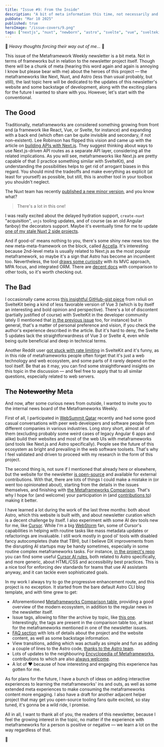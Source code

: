 ```yaml
---
title: "Issue #9: From the Inside"
description: "A bit of meta information this time, not necessarily and exclusively about metaframeworks directly."
pubDate: "Mar 10 2025"
published: true
heroImage: "/issue-covers/9.png"
tags: ["nextjs", "nuxt", "newborn", "astro", "svelte", "vue", "sveltekit", "meta"]
---
```


🎵 _Heavy thoughts forcing their way out of me..._ 🎵

This issue of the Metaframework Weekly newsletter is a bit meta. Not in terms of frameworks but in relation to the newsletter project itself. Though there will be a chunk of meta (hearing this word again and again is annoying I know but please bear with me) about the heroes of this project — the metaframeworks like Next, Nuxt, and Astro (less than usual probably, but still), the last topic here will be dedicated to the updates of this newsletter's website and some backstage of development, along with the exciting plans for the future I wanted to share with you. However, let's start with the conventional.

## The Good

Traditionally, metaframeworks are considered something growing from front end (a framework like React, Vue, or Svelte, for instance) and expanding with a back end (which often can be quite invisible and secondary, if not non-existent). Lee Robinson has flipped this vision and came up with the article on [building APIs with Next.js](https://nextjs.org/blog/building-apis-with-nextjs). They suggest thinking about ways to use Next.js-driven API routes as a separate API layer, considering all the related implications. As you will see, metaframeworks like Next.js are pretty capable of that (I practice something similar with SvelteKit), and understanding the possibilities helps to get rid of arrogant biases in this regard. You should mind the tradeoffs and make everything as explicit (at least for yourself) as possible, but still, this is another tool in your toolbox you shouldn't neglect.

The Nuxt team has recently [published a new minor version](https://github.com/nuxt/nuxt/releases/tag/v3.16.0), and you know what?

> There's a lot in this one!

I was really excited about the delayed hydration support, `create-nuxt` "acquisition", `unjs` tooling updates, and of course (as an old Angular fanboy) the decorators support. Maybe it's eventually time for me to update [one of my stale Nuxt 2 side projects](https://harshcodereviewrehab.fyodor.io).

And if good-ol' means nothing to you, there's some shiny new news too: the new meta-meta-framework on the block, called [Accella](https://accella.dev). It's interesting because 2nd-level meta is usually related to Next.js as the most popular metaframework, so maybe it's a sign that Astro has become an incumbent too. Nevertheless, the tool [draws some curiosity](https://www.reddit.com/r/astrojs/comments/1j48lmd/introducing_accella_a_fullstack_framework_built/) with its MVC approach, MPA focus, and integrated ORM. There are [decent docs](https://accella.dev/introduction/why-accella) with comparison to other tools, so it's worth checking out.

## The Bad

I occasionally came across [this insightful GitHub-gist piece](https://gist.github.com/rxliuli/c886198390a9fd1138853d0e260025f3) from rxliuli on SvelteKit being a kind of less favorable version of Vue 3 (which is by itself an interesting and bold opinion and perspective). There's a lot of discontent (partially justified of course) with SvelteKit in the developer community lately (I mentioned that [in the previous issue](/archive/8) too, for instance) but in general, that's a matter of personal preference and vision, if you check the author's experience described in the article. But it's hard to deny, the Svelte 5 updates lack the straightforwardness of Vue 3 or Svelte 4, even while being quite beneficial and deep in technical terms.

Another Reddit user [got stuck with rate limiting](https://www.reddit.com/r/sveltejs/comments/1j7327x/rate_limiting_in_a_sveltekit_app/) in SvelteKit and it's funny, as in this ride of metaframeworks people often forget that it's just a web technology and web ecosystem, and some parts of it rarely depend on the tool itself. Be that as it may, you can find some straightforward insights on this topic in the discussion — and feel free to apply that to all similar questions, especially related to web servers.

## The ~~Noteworthy~~ Meta

And now, after some curious news from outside, I wanted to invite you to the internal news board of the Metaframeworks Weekly.

First of all, I participated in [WebSummit Qatar](https://qatar.websummit.com) recently and had some good casual conversations with peer web developers and software people from different companies in various industries. Long story short, almost all of them (excluding probably some weird cases of legacy Angular 6 apps and alike) build their websites and most of the web UIs with metaframeworks (and tools like Next.js and Astro specifically). People see the future of this ecosystem as bright and prevailing in the web software toolsets. That's why I feel validated and driven to proceed with my research in the form of this project.

The second thing is, not sure if I mentioned that already here or elsewhere, but the website for the newsletter [is open-source](https://github.com/fyodorio/metaframeworks-newsletter-website) and available for external contributions. With that, there are lots of things I could make a mistake in (or went too opinionated about), starting from the details in the issues themselves, and finishing with [the Metaframeworks Comparison](/comparison). That's why I hope for (and welcome) your participation in (and [contributions to](https://github.com/fyodorio/metaframeworks-newsletter-website/issues)) making it better.

I have learned a lot during the work of the last three months: both about Astro, which this website is built with, and about newsletter curation which is a decent challenge by itself. I also experiment with some AI dev tools new for me, like [Cursor](https://www.cursor.com). While I'm a big [WebStorm](https://www.jetbrains.com/webstorm/) fan, some of Cursor's capabilities in helping with routine tasks like mass metadata updates or refactorings are invaluable. I still work mostly in good ol' tools with disabled fancy autocompletes (hate that TBH), but I believe DX improvements from the disrupting AI startups may be handy sometimes, especially in some routine complex metaframeworks tasks. For instance, [in the project's repo](https://github.com/fyodorio/metaframeworks-newsletter-website/tree/main/.cursor/rules) you can find some useful [Cursor AI rules](https://docs.cursor.com/context/rules-for-ai), both related to Astro specifically, and more generic, about HTML/CSS and accessibility best practices. This is a nice tool for enforcing dev standards for teams that use AI assistants anyway, and it can tackle even sophisticated goals.

In my work I always try to go the progressive enhancement route, and this project is no exception. It started from the bare default Astro CLI blog template, and with time grew to get:

- Aforementioned [Metaframeworks Comparison table](/comparison), providing a good overview of the modern ecosystem, in addition to the regular news in the newsletter itself.
- Issue tags, allowing to filter the archive by topic, like [this one](/tags/meta). Interestingly, the tags are present in the comparison table too, at least for the metaframeworks mentioned in one of the newsletter issues.
- [FAQ section](/faq) with lots of details about the project and the website content, as well as some backstage information.
- View transitions, adding which was actually as simple and fun as adding a couple of lines to the Astro code, [thanks to the Astro team](https://docs.astro.build/en/guides/view-transitions/).
- Lots of updates to the neighbouring [Encyclopedia of Metaframeworks](https://github.com/fyodorio/awesome-metaframeworks), contributions to which are also [always welcome](https://github.com/fyodorio/awesome-metaframeworks/blob/main/CONTRIBUTING.md).
- A lot of ❤️ because of how interesting and engaging this experience has gotten for me.

As for plans for the future, I have a bunch of ideas on adding interactive experiences to learning the metaframeworks' ins and outs, as well as some extended meta experiences to make consuming the metaframeworks content more engaging. I also have a draft for another adjacent helper project that may get you open-source tooling fans quite excited, so stay tuned, it's gonna be a wild ride, I promise.

All in all, I want to thank all of you, the readers of this newsletter, because I feel the growing interest in the topic, no matter if the experience with metaframeworks for a person is positive or negative — we learn a lot on the way regardless of that.

👋
